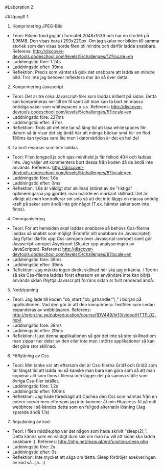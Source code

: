 #Laboration 2

##Uppgift 1

1. Komprimering JPEG-Bild
 - Teori: Bilden food.jpg är i formatet 2048x1536 och har en storlek på 1,96MB. Den visas bara i 293x220px. Om jag skalar ner bilden till samma storlek som den visas borde filen bli mindre och därför ladda snabbare. Referens: http://discover-devtools.codeschool.com/levels/5/challenges/12?locale=en 
 - Laddningstid före: 1.24s
 - Laddningstid efter: 39ms
 - Reflektion: Precis som väntat så gick det snabbare att ladda en mindre bild. Tror inte jag behöver reflektera mer än så över detta.
2. Komprimering Javascript
 - Teori: Det är tre olika Javascript-filer som laddas initiellt på sidan. Detta kan komprimeras ner till en fil samt att man kan ta bort en massa onödiga saker som whitespaces o.s.v. Referens: http://discover-devtools.codeschool.com/levels/5/challenges/5?locale=en 
 - Laddningstid före: 227ms
 - Laddningstid efter: 47ms
 - Reflektion: Trots att det inte tar så lång tid att läsa whitespaces för datorn så är visar det sig ändå här att många bäckar små blir en flod. 180ms kan tyckas vara lite men i datorvärlden är det en hel del
3. Ta bort resurser som inte laddas
 - Teori: Filen longpoll.js och ajax-minifield.js får felkod 404 och laddas inte. Jag väljer att kommentera bort dessa från koden då de ändå inte används. Referens: http://discover-devtools.codeschool.com/levels/5/challenges/8?locale=en
 - Laddningstid före: 1.6s
 - Laddningstid efter: 0ms
 - Reflektion: 1.6s är väldigt stor skillnad (störst av de "riktiga" optimeringarna jag gjorde). man märkte en markant skillnad. Det är viktigt att man kontrollerar sin sida så att det inte läggs en massa onödig kraft på saker som ändå inte gör något (T.ex. hämtar saker som inte finns). 
4. Omorganisering
 - Teori: För att hemsidan skall laddas snabbare så behövs Css-filerna laddas så snabbt som möjligt (Framför allt snabbare än Javascriptet) Jag flyttar därför upp Css-anropen över Javascript-anropet samt gör Javascript-anropet Asynkront (Skjuter upp analyseringen av JavaScriptet). Referens: http://discover-devtools.codeschool.com/levels/5/challenges/8?locale=en 
 - Laddningstid före: 39ms
 - Laddningstid efter: 39ms
 - Reflektion: Jag märkte ingen direkt skillnad här ska jag erkänna. I Teorin så ska Css-filerna laddas först eftersom en användare inte kan börja använda sidan (Nyttja Javascript) förräns sidan är fullt renderad ändå.
5. Nedzippning
 - Teori: Jag lade till koden "ob_start("ob_gzhandler");" i början på applikationen. Vad den gör är att den komprimerar textfilen som sedan expanderas av webbläsaren. Referens: http://orion.lnu.se/pub/education/course/1DV449/ht13/video/HTTP_02.mp4
 - Laddningstid före: 38ms
 - Laddningstid efter: 29ms
 - Reflektion: I just denna applikationen så gör det inte så stor skillnad om man zippar ner delar av den eller inte men i större applikationer så kan det göra stor skillnad.
6. Föflyttning av Css
 - Teori: Min tanke var att eftersom det är Css-filerna Grid1 och Grid2 som tar längst tid att ladda nu så kanske man bara kan göra som så att man kopierar allt som finns i filerna och lägger det på samma ställe som övriga Css-filer istället.
 - Laddningstid före: 1.2s
 - Laddningstid efter: 100ms
 - Reflektion: Jag hade föredragit att Cachea den Css som hämtas från en extern server men eftersom jag inte kommer åt min Htaccess-fil på mitt webbhotell så kändes detta som en fullgod alternativ lösning (Jag sparade ändå 1.1s)
7. finputsning av kod
 - Teori: I filen middle.php var det någon som hade skrivit "sleep(2);". Detta känns som en väldigt dum sak om man nu vill att sidan ska ladda snabbare :). Referens: http://php.net/manual/en/function.sleep.php
 - Laddningstid före: 2s
 - Laddningstid efter: 0s
 - Reflektion: Inte mycket att säga om detta. Sleep fördröjer exekveringen av kod så.. ja.. :)
